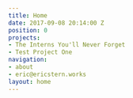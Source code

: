 ```yaml
---
title: Home
date: 2017-09-08 20:14:00 Z
position: 0
projects:
- The Interns You'll Never Forget
- Test Project One
navigation:
- about
- eric@ericstern.works
layout: home
---
```


